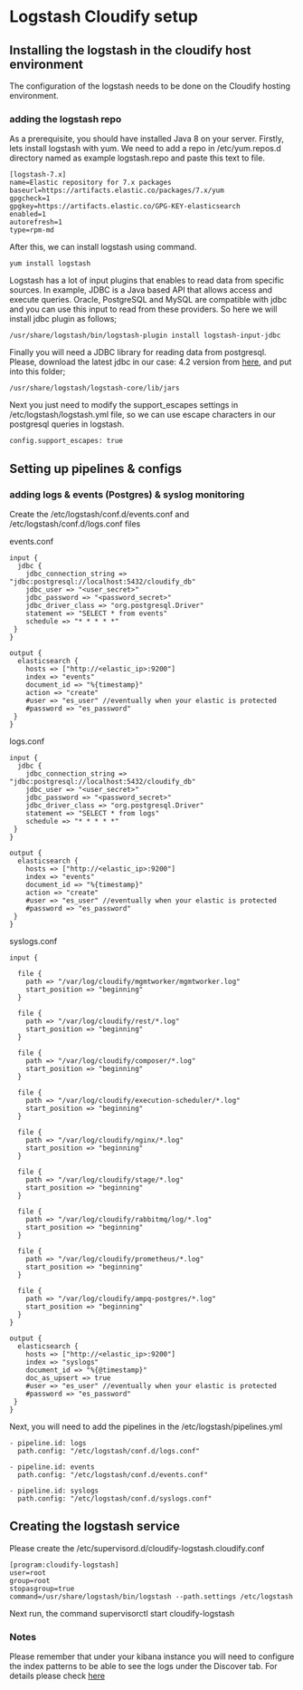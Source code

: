 # Logstash Cloudify setup

## Installing the logstash in the cloudify host environment

The configuration of the logstash needs to be done on the Cloudify hosting environment.

### adding the logstash repo

As a prerequisite, you should have installed Java 8 on your server. Firstly, lets install logstash with yum. We need to add a repo in /etc/yum.repos.d directory named as example logstash.repo and paste this text to file.

```
[logstash-7.x]
name=Elastic repository for 7.x packages
baseurl=https://artifacts.elastic.co/packages/7.x/yum
gpgcheck=1
gpgkey=https://artifacts.elastic.co/GPG-KEY-elasticsearch
enabled=1
autorefresh=1
type=rpm-md
```

After this, we can install logstash using command.

```
yum install logstash
```

Logstash has a lot of input plugins that enables to read data from specific sources. In example, JDBC is a Java based API that allows access and execute queries. Oracle, PostgreSQL and MySQL are compatible with jdbc and you can use this input to read from these providers. So here we will install jdbc plugin as follows;

```
/usr/share/logstash/bin/logstash-plugin install logstash-input-jdbc
```

Finally you will need a JDBC library for reading data from postgresql. Please, download the latest jdbc in our case: 4.2 version from [here](https://jdbc.postgresql.org/download/postgresql-42.5.0.jar), and put into this folder;

```
/usr/share/logstash/logstash-core/lib/jars
```

Next you just need to modify the support_escapes settings in /etc/logstash/logstash.yml file, so we can use escape characters in our postgresql queries in logstash.

```
config.support_escapes: true
```

## Setting up pipelines & configs

### adding logs & events (Postgres) & syslog monitoring

Create the /etc/logstash/conf.d/events.conf and /etc/logstash/conf.d/logs.conf files

events.conf
```
input {
  jdbc {
    jdbc_connection_string => "jdbc:postgresql://localhost:5432/cloudify_db"
    jdbc_user => "<user_secret>"
    jdbc_password => "<password_secret>"
    jdbc_driver_class => "org.postgresql.Driver"
    statement => "SELECT * from events"
    schedule => "* * * * *"
 }
}

output {
  elasticsearch {
    hosts => ["http://<elastic_ip>:9200"]
    index => "events"
    document_id => "%{timestamp}"
    action => "create"
    #user => "es_user" //eventually when your elastic is protected
    #password => "es_password"
 }
}
```

logs.conf
```
input {
  jdbc {
    jdbc_connection_string => "jdbc:postgresql://localhost:5432/cloudify_db"
    jdbc_user => "<user_secret>"
    jdbc_password => "<password_secret>"
    jdbc_driver_class => "org.postgresql.Driver"
    statement => "SELECT * from logs"
    schedule => "* * * * *"
 }
}

output {
  elasticsearch {
    hosts => ["http://<elastic_ip>:9200"]
    index => "events"
    document_id => "%{timestamp}"
    action => "create"
    #user => "es_user" //eventually when your elastic is protected
    #password => "es_password"
 }
}
```

syslogs.conf
```
input {

  file {
    path => "/var/log/cloudify/mgmtworker/mgmtworker.log"
    start_position => "beginning"
  }

  file {
    path => "/var/log/cloudify/rest/*.log"
    start_position => "beginning"
  }

  file {
    path => "/var/log/cloudify/composer/*.log"
    start_position => "beginning"
  }

  file {
    path => "/var/log/cloudify/execution-scheduler/*.log"
    start_position => "beginning"
  }

  file {
    path => "/var/log/cloudify/nginx/*.log"
    start_position => "beginning"
  }

  file {
    path => "/var/log/cloudify/stage/*.log"
    start_position => "beginning"
  }

  file {
    path => "/var/log/cloudify/rabbitmq/log/*.log"
    start_position => "beginning"
  }

  file {
    path => "/var/log/cloudify/prometheus/*.log"
    start_position => "beginning"
  }

  file {
    path => "/var/log/cloudify/ampq-postgres/*.log"
    start_position => "beginning"
  }
}

output {
  elasticsearch {
    hosts => ["http://<elastic_ip>:9200"]
    index => "syslogs"
    document_id => "%{@timestamp}"
    doc_as_upsert => true
    #user => "es_user" //eventually when your elastic is protected
    #password => "es_password"
 }
}
```

Next, you will need to add the pipelines in the /etc/logstash/pipelines.yml
```
- pipeline.id: logs
  path.config: "/etc/logstash/conf.d/logs.conf"

- pipeline.id: events
  path.config: "/etc/logstash/conf.d/events.conf"

- pipeline.id: syslogs
  path.config: "/etc/logstash/conf.d/syslogs.conf"
```

## Creating the logstash service

Please create the /etc/supervisord.d/cloudify-logstash.cloudify.conf
```
[program:cloudify-logstash]
user=root
group=root
stopasgroup=true
command=/usr/share/logstash/bin/logstash --path.settings /etc/logstash
```

Next run, the command
supervisorctl start cloudify-logstash

### Notes

Please remember that under your kibana instance you will need to configure the index patterns to be able to see the logs under the Discover tab. For details please check [here](https://www.elastic.co/guide/en/kibana/7.17/index-patterns.html)



